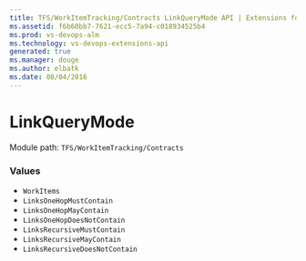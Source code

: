 ```yaml
---
title: TFS/WorkItemTracking/Contracts LinkQueryMode API | Extensions for Visual Studio Team Services
ms.assetid: f6b60bb7-7621-ecc5-7a94-c018934525b4
ms.prod: vs-devops-alm
ms.technology: vs-devops-extensions-api
generated: true
ms.manager: douge
ms.author: elbatk
ms.date: 08/04/2016
---
```


# LinkQueryMode

Module path: `TFS/WorkItemTracking/Contracts`

### Values

* `WorkItems` 
* `LinksOneHopMustContain` 
* `LinksOneHopMayContain` 
* `LinksOneHopDoesNotContain` 
* `LinksRecursiveMustContain` 
* `LinksRecursiveMayContain` 
* `LinksRecursiveDoesNotContain` 
